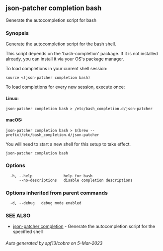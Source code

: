 ## json-patcher completion bash

Generate the autocompletion script for bash

### Synopsis

Generate the autocompletion script for the bash shell.

This script depends on the 'bash-completion' package.
If it is not installed already, you can install it via your OS's package manager.

To load completions in your current shell session:

	source <(json-patcher completion bash)

To load completions for every new session, execute once:

#### Linux:

	json-patcher completion bash > /etc/bash_completion.d/json-patcher

#### macOS:

	json-patcher completion bash > $(brew --prefix)/etc/bash_completion.d/json-patcher

You will need to start a new shell for this setup to take effect.


```
json-patcher completion bash
```

### Options

```
  -h, --help              help for bash
      --no-descriptions   disable completion descriptions
```

### Options inherited from parent commands

```
  -d, --debug   debug mode enabled
```

### SEE ALSO

* [json-patcher completion](json-patcher_completion.md)	 - Generate the autocompletion script for the specified shell

###### Auto generated by spf13/cobra on 5-Mar-2023
